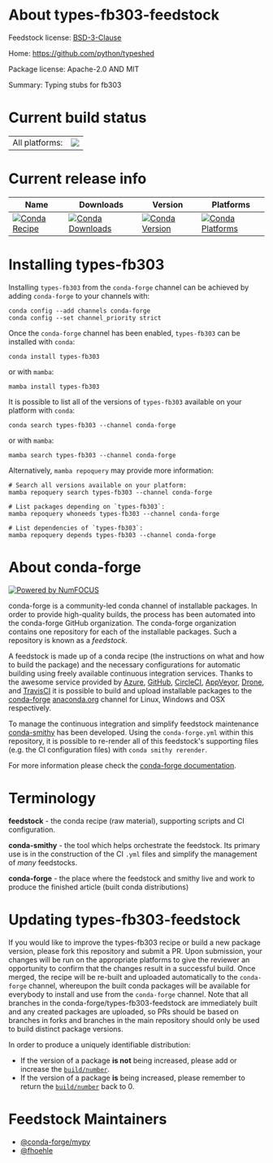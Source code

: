 About types-fb303-feedstock
===========================

Feedstock license: [BSD-3-Clause](https://github.com/conda-forge/types-fb303-feedstock/blob/main/LICENSE.txt)

Home: https://github.com/python/typeshed

Package license: Apache-2.0 AND MIT

Summary: Typing stubs for fb303

Current build status
====================


<table><tr><td>All platforms:</td>
    <td>
      <a href="https://dev.azure.com/conda-forge/feedstock-builds/_build/latest?definitionId=13123&branchName=main">
        <img src="https://dev.azure.com/conda-forge/feedstock-builds/_apis/build/status/types-fb303-feedstock?branchName=main">
      </a>
    </td>
  </tr>
</table>

Current release info
====================

| Name | Downloads | Version | Platforms |
| --- | --- | --- | --- |
| [![Conda Recipe](https://img.shields.io/badge/recipe-types--fb303-green.svg)](https://anaconda.org/conda-forge/types-fb303) | [![Conda Downloads](https://img.shields.io/conda/dn/conda-forge/types-fb303.svg)](https://anaconda.org/conda-forge/types-fb303) | [![Conda Version](https://img.shields.io/conda/vn/conda-forge/types-fb303.svg)](https://anaconda.org/conda-forge/types-fb303) | [![Conda Platforms](https://img.shields.io/conda/pn/conda-forge/types-fb303.svg)](https://anaconda.org/conda-forge/types-fb303) |

Installing types-fb303
======================

Installing `types-fb303` from the `conda-forge` channel can be achieved by adding `conda-forge` to your channels with:

```
conda config --add channels conda-forge
conda config --set channel_priority strict
```

Once the `conda-forge` channel has been enabled, `types-fb303` can be installed with `conda`:

```
conda install types-fb303
```

or with `mamba`:

```
mamba install types-fb303
```

It is possible to list all of the versions of `types-fb303` available on your platform with `conda`:

```
conda search types-fb303 --channel conda-forge
```

or with `mamba`:

```
mamba search types-fb303 --channel conda-forge
```

Alternatively, `mamba repoquery` may provide more information:

```
# Search all versions available on your platform:
mamba repoquery search types-fb303 --channel conda-forge

# List packages depending on `types-fb303`:
mamba repoquery whoneeds types-fb303 --channel conda-forge

# List dependencies of `types-fb303`:
mamba repoquery depends types-fb303 --channel conda-forge
```


About conda-forge
=================

[![Powered by
NumFOCUS](https://img.shields.io/badge/powered%20by-NumFOCUS-orange.svg?style=flat&colorA=E1523D&colorB=007D8A)](https://numfocus.org)

conda-forge is a community-led conda channel of installable packages.
In order to provide high-quality builds, the process has been automated into the
conda-forge GitHub organization. The conda-forge organization contains one repository
for each of the installable packages. Such a repository is known as a *feedstock*.

A feedstock is made up of a conda recipe (the instructions on what and how to build
the package) and the necessary configurations for automatic building using freely
available continuous integration services. Thanks to the awesome service provided by
[Azure](https://azure.microsoft.com/en-us/services/devops/), [GitHub](https://github.com/),
[CircleCI](https://circleci.com/), [AppVeyor](https://www.appveyor.com/),
[Drone](https://cloud.drone.io/welcome), and [TravisCI](https://travis-ci.com/)
it is possible to build and upload installable packages to the
[conda-forge](https://anaconda.org/conda-forge) [anaconda.org](https://anaconda.org/)
channel for Linux, Windows and OSX respectively.

To manage the continuous integration and simplify feedstock maintenance
[conda-smithy](https://github.com/conda-forge/conda-smithy) has been developed.
Using the ``conda-forge.yml`` within this repository, it is possible to re-render all of
this feedstock's supporting files (e.g. the CI configuration files) with ``conda smithy rerender``.

For more information please check the [conda-forge documentation](https://conda-forge.org/docs/).

Terminology
===========

**feedstock** - the conda recipe (raw material), supporting scripts and CI configuration.

**conda-smithy** - the tool which helps orchestrate the feedstock.
                   Its primary use is in the construction of the CI ``.yml`` files
                   and simplify the management of *many* feedstocks.

**conda-forge** - the place where the feedstock and smithy live and work to
                  produce the finished article (built conda distributions)


Updating types-fb303-feedstock
==============================

If you would like to improve the types-fb303 recipe or build a new
package version, please fork this repository and submit a PR. Upon submission,
your changes will be run on the appropriate platforms to give the reviewer an
opportunity to confirm that the changes result in a successful build. Once
merged, the recipe will be re-built and uploaded automatically to the
`conda-forge` channel, whereupon the built conda packages will be available for
everybody to install and use from the `conda-forge` channel.
Note that all branches in the conda-forge/types-fb303-feedstock are
immediately built and any created packages are uploaded, so PRs should be based
on branches in forks and branches in the main repository should only be used to
build distinct package versions.

In order to produce a uniquely identifiable distribution:
 * If the version of a package **is not** being increased, please add or increase
   the [``build/number``](https://docs.conda.io/projects/conda-build/en/latest/resources/define-metadata.html#build-number-and-string).
 * If the version of a package **is** being increased, please remember to return
   the [``build/number``](https://docs.conda.io/projects/conda-build/en/latest/resources/define-metadata.html#build-number-and-string)
   back to 0.

Feedstock Maintainers
=====================

* [@conda-forge/mypy](https://github.com/orgs/conda-forge/teams/mypy/)
* [@fhoehle](https://github.com/fhoehle/)

